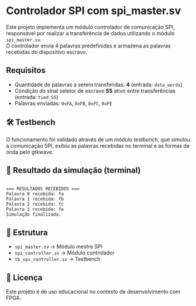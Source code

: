 # Controlador SPI com spi_master.sv

Este projeto implementa um módulo controlador de comunicação SPI, responsável por realizar a transferência de dados utilizando o módulo `spi_master.sv`.  
O controlador envia 4 palavras predefinidas e armazena as palavras recebidas do dispositivo escravo.

## Requisitos
- Quantidade de palavras a serem transferidas: **4** (entrada: `data_words`)
- Condição do sinal seletor de escravo **SS** ativo entre transferências (entrada: `tied_SS`)
- Palavras enviadas: `0xFA`, `0xFB`, `0xFC`, `0xFE`

## 🛠️ Testbench
O funcionamento foi validado através de um módulo *testbench*, que simulou a comunicação SPI, exibiu as palavras recebidas no terminal e as formas de onda pelo gtkwave.

## 📝 Resultado da simulação (terminal)
```

=== RESULTADOS RECEBIDOS ===
Palavra 0 recebida: fa
Palavra 1 recebida: fb
Palavra 2 recebida: fc
Palavra 3 recebida: fe
Simulação finalizada.

```

## 📂 Estrutura
- `spi_master.sv` → Módulo mestre SPI
- `spi_controller.sv` → Módulo controlador
- `tb_spi_controller.sv` → Testbench

## 📜 Licença
Este projeto é de uso educacional no contexto de desenvolvimento com FPGA.
